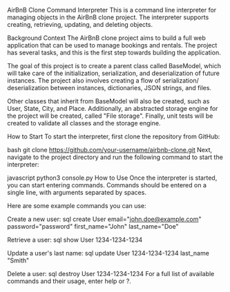 AirBnB Clone Command Interpreter
This is a command line interpreter for managing objects in the AirBnB clone project.
The interpreter supports creating, retrieving, updating, and deleting objects.

Background Context
The AirBnB clone project aims to build a full web application that can be used to manage bookings and rentals.
The project has several tasks, and this is the first step towards building the application.

The goal of this project is to create a parent class called BaseModel, which will take care of the initialization, 
serialization, and deserialization of future instances. The project also involves creating a flow of serialization/
deserialization between instances, dictionaries, JSON strings, and files.

Other classes that inherit from BaseModel will also be created, such as User, State, City, and Place. 
Additionally, an abstracted storage engine for the project will be created, called "File storage".
Finally, unit tests will be created to validate all classes and the storage engine.

How to Start
To start the interpreter, first clone the repository from GitHub:

bash
git clone https://github.com/your-username/airbnb-clone.git
Next, navigate to the project directory and run the following command to start the interpreter:

javascript
python3 console.py
How to Use
Once the interpreter is started, you can start entering commands. Commands should be entered on a 
single line, with arguments separated by spaces.

Here are some example commands you can use:

Create a new user:
sql
create User email="john.doe@example.com" password="password" first_name="John" last_name="Doe"

Retrieve a user:
sql
show User 1234-1234-1234

Update a user's last name:
sql
update User 1234-1234-1234 last_name "Smith"

Delete a user:
sql
destroy User 1234-1234-1234
For a full list of available commands and their usage, enter help or ?.
